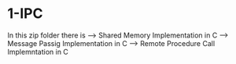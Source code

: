 # 1-IPC
In this zip folder there is 
        --> Shared Memory Implementation in C
        --> Message Passig Implementation in C
        --> Remote Procedure Call Implemntation in C
        
